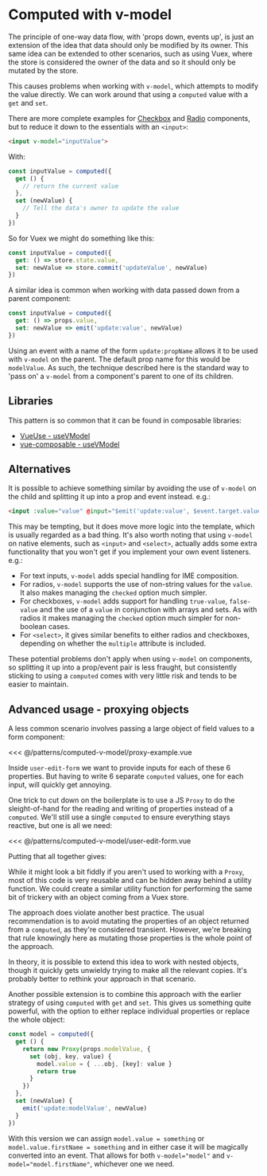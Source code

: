 <script setup>
import ProxyExample from './computed-v-model/proxy-example.vue'
</script>
# Computed with v-model

The principle of one-way data flow, with 'props down, events up', is just an extension of the idea that data should only be modified by its owner. This same idea can be extended to other scenarios, such as using Vuex, where the store is considered the owner of the data and so it should only be mutated by the store.

This causes problems when working with `v-model`, which attempts to modify the value directly. We can work around that using a `computed` value with a `get` and `set`.

There are more complete examples for [Checkbox](../components/checkbox.html) and [Radio](../components/radio.html) components, but to reduce it down to the essentials with an `<input>`:

```html
<input v-model="inputValue">
```

With:

```js
const inputValue = computed({
  get () {
    // return the current value
  },
  set (newValue) {
    // Tell the data's owner to update the value
  }
})
```

So for Vuex we might do something like this:

```js
const inputValue = computed({
  get: () => store.state.value,
  set: newValue => store.commit('updateValue', newValue)
})
```

A similar idea is common when working with data passed down from a parent component:

```js
const inputValue = computed({
  get: () => props.value,
  set: newValue => emit('update:value', newValue)
})
```

Using an event with a name of the form `update:propName` allows it to be used with `v-model` on the parent. The default prop name for this would be `modelValue`. As such, the technique described here is the standard way to 'pass on' a `v-model` from a component's parent to one of its children.

## Libraries

This pattern is so common that it can be found in composable libraries:

- [VueUse - useVModel](https://vueuse.org/core/useVModel/)
- [vue-composable - useVModel](https://pikax.me/vue-composable/composable/misc/vmodel.html)

## Alternatives

It is possible to achieve something similar by avoiding the use of `v-model` on the child and splitting it up into a prop and event instead. e.g.:

```html
<input :value="value" @input="$emit('update:value', $event.target.value)">
```

This may be tempting, but it does move more logic into the template, which is usually regarded as a bad thing. It's also worth noting that using `v-model` on native elements, such as `<input>` and `<select>`, actually adds some extra functionality that you won't get if you implement your own event listeners. e.g.:

- For text inputs, `v-model` adds special handling for IME composition.
- For radios, `v-model` supports the use of non-string values for the `value`. It also makes managing the `checked` option much simpler.
- For checkboxes, `v-model` adds support for handling `true-value`, `false-value` and the use of a `value` in conjunction with arrays and sets. As with radios it makes managing the `checked` option much simpler for non-boolean cases.
- For `<select>`, it gives similar benefits to either radios and checkboxes, depending on whether the `multiple` attribute is included.

These potential problems don't apply when using `v-model` on components, so splitting it up into a prop/event pair is less fraught, but consistently sticking to using a `computed` comes with very little risk and tends to be easier to maintain.

## Advanced usage - proxying objects

A less common scenario involves passing a large object of field values to a form component:

<<< @/patterns/computed-v-model/proxy-example.vue

Inside `user-edit-form` we want to provide inputs for each of these 6 properties. But having to write 6 separate `computed` values, one for each input, will quickly get annoying.

One trick to cut down on the boilerplate is to use a JS `Proxy` to do the sleight-of-hand for the reading and writing of properties instead of a `computed`. We'll still use a single `computed` to ensure everything stays reactive, but one is all we need:

<<< @/patterns/computed-v-model/user-edit-form.vue

Putting that all together gives:

<live-example>
  <proxy-example />
</live-example>

While it might look a bit fiddly if you aren't used to working with a `Proxy`, most of this code is very reusable and can be hidden away behind a utility function. We could create a similar utility function for performing the same bit of trickery with an object coming from a Vuex store.

The approach does violate another best practice. The usual recommendation is to avoid mutating the properties of an object returned from a `computed`, as they're considered transient. However, we're breaking that rule knowingly here as mutating those properties is the whole point of the approach.

In theory, it is possible to extend this idea to work with nested objects, though it quickly gets unwieldy trying to make all the relevant copies. It's probably better to rethink your approach in that scenario.

Another possible extension is to combine this approach with the earlier strategy of using `computed` with `get` and `set`. This gives us something quite powerful, with the option to either replace individual properties or replace the whole object:

```js
const model = computed({
  get () {
    return new Proxy(props.modelValue, {
      set (obj, key, value) {
        model.value = { ...obj, [key]: value }
        return true
      }
    })
  },
  set (newValue) {
    emit('update:modelValue', newValue)
  }
})
```

With this version we can assign `model.value = something` or `model.value.firstName = something` and in either case it will be magically converted into an event. That allows for both `v-model="model"` and `v-model="model.firstName"`, whichever one we need.